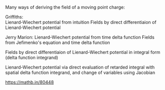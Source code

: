 Many ways of deriving the field of a moving point charge:

Griffiths:  
Lienard-Wiechert potential from intuition
Fields by direct differentiaion of Lienard-Wiechert potential

Jerry Marion:
Lienard-Wiechert potential from time delta function
Fields from Jefimenko's equation and time delta function

Fields by direct differentiaion of Lienard-Wiechert potential in integral form (delta function integrand)

Lienard-Wiechert potential via direct evaluation of retarded integral with spatial delta function integrand, and change of variables using Jacobian

https://mathb.in/80448

